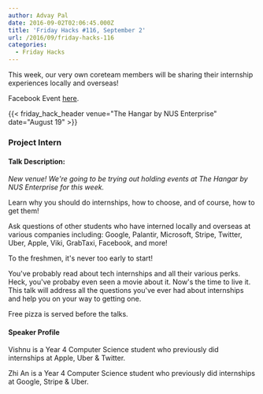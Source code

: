 ```yaml
---
author: Advay Pal
date: 2016-09-02T02:06:45.000Z
title: 'Friday Hacks #116, September 2'
url: /2016/09/friday-hacks-116
categories:
  - Friday Hacks
---
```


This week, our very own coreteam members will be sharing their internship experiences locally and overseas!

Facebook Event [here](https://www.facebook.com/events/635393133292290/).

{{< friday_hack_header venue="The Hangar by NUS Enterprise" date="August 19" >}}

### Project Intern

#### Talk Description:

*New venue! We're going to be trying out holding events at The Hangar by NUS Enterprise for this week.*

Learn why you should do internships, how to choose, and of course, how to get them!

Ask questions of other students who have interned locally and overseas at various companies including: Google, Palantir, Microsoft, Stripe, Twitter, Uber, Apple, Viki, GrabTaxi, Facebook, and more!

To the freshmen, it's never too early to start!

You've probably read about tech internships and all their various perks. Heck, you've probaby even seen a movie about it. Now's the time to live it. This talk will address all the questions you've ever had about internships and help you on your way to getting one.

Free pizza is served before the talks.


#### Speaker Profile

Vishnu is a Year 4 Computer Science student who previously did internships at Apple, Uber & Twitter.

Zhi An is a Year 4 Computer Science student who previously did internships at Google, Stripe & Uber.
